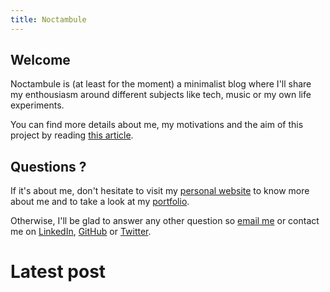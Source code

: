 ```yaml
---
title: Noctambule
---
```


## Welcome

Noctambule is (at least for the moment) a minimalist blog where I'll share my enthousiasm around different subjects 
like tech, music or my own life experiments.

You can find more details about me, my motivations and the aim of this project by reading 
[this article](http://localhost:8080/posts/1).

## Questions ?

If it's about me, don't hesitate to visit my <a target="_blank" href="https://hugojahnke.fr">personal website</a> 
to know more about me and to take a look at my <a target="_blank" href="https://hugojahnke.fr/portfolio">portfolio</a>.

Otherwise, I'll be glad to answer any other question so [email me](mailto:contact@hugojahnke.fr) or contact me 
on <a target="_blank" href="https://www.linkedin.com/in/hugo-jahnke-a96ba8146/">LinkedIn</a>, 
<a target="_blank" href="https://github.com/Nekika">GitHub</a> or 
<a target="_blank" href="https://twitter.com/HugoJahnke">Twitter</a>.

# Latest post
